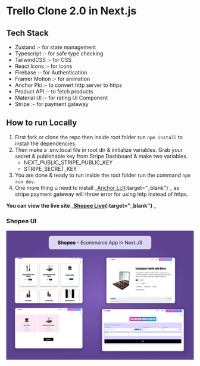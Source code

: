# Trello Clone 2.0 in Next.js

## Tech Stack

- Zustand :- for state management
- Typescript :- for safe type checking
- TailwindCSS :- for CSS
- React Icons :- for icons
- Firebase :- for Authentication
- Framer Motion :- for animation
- Anchor Pki :- to convert http server to https
- Product API :- to fetch products
- Material UI :- for rating UI Component
- Stripe :- for payment gateway

## How to run Locally

1. First fork or clone the repo then inside root folder run `npm install` to install the dependencies.
2. Then make a .env.local file in root dir & initialize variables. Grab your secret & publishable key from Stripe Dashboard & make two variables.
   * NEXT_PUBLIC_STRIPE_PUBLIC_KEY
   * STRIPE_SECRET_KEY
3. You are done & ready to run inside the root folder run the command `npm run dev`.
4. One more thing u need to install _[Anchor Lcl](https://lcl.host/){:target="_blank"} _ as stripe payment gateway will throw error for using http instead of https.

**You can view the live site _[Shopee Live](https://next-js-e-commerce-store-redux.vercel.app/){:target="_blank"} _**

### Shopee UI

![App UI](./src/ecommerce.png)

